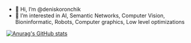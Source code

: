 - 👋 Hi, I’m @deniskoronchik
- 👀 I’m interested in AI, Semantic Networks, Computer Vision, Bioninformatic, Robots, Computer graphics, Low level optimizations

<!---
deniskoronchik/deniskoronchik is a ✨ special ✨ repository because its `README.md` (this file) appears on your GitHub profile.
You can click the Preview link to take a look at your changes.
--->

[![Anurag's GitHub stats](https://github-readme-stats.vercel.app/api?username=deniskoronchik)](https://github.com/anuraghazra/github-readme-stats)
